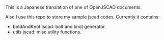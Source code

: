 This is a Japanese translation of one of OpenJSCAD documents.

Also I use this repo to store my sample jscad codes.
Currently it contains:
- boldAndKnot.jscad: bolt and knot generator.
- utils.jscad: misc utility functions.


